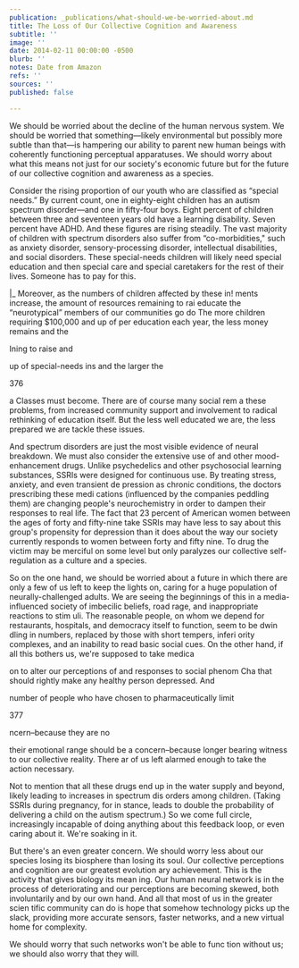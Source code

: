 ```yaml
---
publication: _publications/what-should-we-be-worried-about.md
title: The Loss of Our Collective Cognition and Awareness
subtitle: ''
image: ''
date: 2014-02-11 00:00:00 -0500
blurb: ''
notes: Date from Amazon
refs: ''
sources: ''
published: false

---
```

We should be worried about the decline of the human nervous system. We should be worried that something—likely environmental but possibly more subtle than that—is hampering our ability to parent new human beings with coherently functioning perceptual apparatuses. We should worry about what this means not just for our society's economic future but for the future of our collective cognition and awareness as a species.

Consider the rising proportion of our youth who are classified as “special needs.” By current count, one in eighty-eight children has an autism spectrum disorder—and one in fifty-four boys. Eight percent of children between three and seventeen years old have a learning disability. Seven percent have ADHD. And these figures are rising steadily. The vast majority of children with spectrum disorders also suffer from “co-morbidities," such as anxiety disorder, sensory-processing disorder, intellectual disabilities, and social disorders. These special-needs children will likely need special education and then special care and special caretakers for the rest of their lives. Someone has to pay for this.

|_ Moreover, as the numbers of children affected by these in! ments increase, the amount of resources remaining to rai educate the “neurotypical” members of our communities go do The more children requiring $100,000 and up of per education each year, the less money remains and the

Ining to raise and

up of special-needs ins and the larger the

376

a Classes must become. There are of course many social rem a these problems, from increased community support and involvement to radical rethinking of education itself. But the less well educated we are, the less prepared we are tackle these issues.

And spectrum disorders are just the most visible evidence of neural breakdown. We must also consider the extensive use of and other mood-enhancement drugs. Unlike psychedelics and other psychosocial learning substances, SSRIs were designed for continuous use. By treating stress, anxiety, and even transient de pression as chronic conditions, the doctors prescribing these medi cations (influenced by the companies peddling them) are changing people's neurochemistry in order to dampen their responses to real life. The fact that 23 percent of American women between the ages of forty and fifty-nine take SSRIs may have less to say about this group's propensity for depression than it does about the way our society currently responds to women between forty and fifty nine. To drug the victim may be merciful on some level but only paralyzes our collective self-regulation as a culture and a species.

So on the one hand, we should be worried about a future in which there are only a few of us left to keep the lights on, caring for a huge population of neurally-challenged adults. We are seeing the beginnings of this in a media-influenced society of imbecilic beliefs, road rage, and inappropriate reactions to stim uli. The reasonable people, on whom we depend for restaurants, hospitals, and democracy itself to function, seem to be dwin dling in numbers, replaced by those with short tempers, inferi ority complexes, and an inability to read basic social cues. On the other hand, if all this bothers us, we're supposed to take medica

on to alter our perceptions of and responses to social phenom Cha that should rightly make any healthy person depressed. And

number of people who have chosen to pharmaceutically limit

377

ncern–because they are no

their emotional range should be a concern–because longer bearing witness to our collective reality. There ar of us left alarmed enough to take the action necessary.

Not to mention that all these drugs end up in the water supply and beyond, likely leading to increases in spectrum dis orders among children. (Taking SSRIs during pregnancy, for in stance, leads to double the probability of delivering a child on the autism spectrum.) So we come full circle, increasingly incapable of doing anything about this feedback loop, or even caring about it. We're soaking in it.

But there's an even greater concern. We should worry less about our species losing its biosphere than losing its soul. Our collective perceptions and cognition are our greatest evolution ary achievement. This is the activity that gives biology its mean ing. Our human neural network is in the process of deteriorating and our perceptions are becoming skewed, both involuntarily and by our own hand. And all that most of us in the greater scien tific community can do is hope that somehow technology picks up the slack, providing more accurate sensors, faster networks, and a new virtual home for complexity.

We should worry that such networks won't be able to func tion without us; we should also worry that they will.